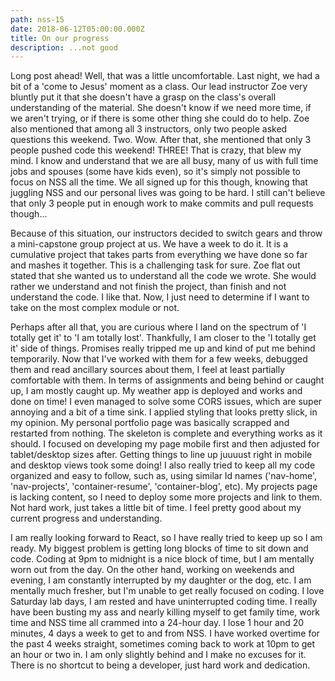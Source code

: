 ```yaml
---
path: nss-15
date: 2018-06-12T05:00:00.000Z
title: On our progress
description: ...not good
---
```

Long post ahead! Well, that was a little uncomfortable. Last night, we had a bit of a 'come to Jesus' moment as a class. Our lead instructor Zoe very bluntly put it that she doesn't have a grasp on the class's overall understanding of the material. She doesn't know if we need more time, if we aren't trying, or if there is some other thing she could do to help. Zoe also mentioned that among all 3 instructors, only two people asked questions this weekend. Two. Wow. After that, she mentioned that only 3 people pushed code this weekend! THREE! That is crazy, that blew my mind. I know and understand that we are all busy, many of us with full time jobs and spouses (some have kids even), so it's simply not possible to focus on NSS all the time. We all signed up for this though, knowing that juggling NSS and our personal lives was going to be hard. I still can't believe that only 3 people put in enough work to make commits and pull requests though...

Because of this situation, our instructors decided to switch gears and throw a mini-capstone group project at us. We have a week to do it. It is a cumulative project that takes parts from everything we have done so far and mashes it together. This is a challenging task for sure. Zoe flat out stated that she wanted us to understand all the code we wrote. She would rather we understand and not finish the project, than finish and not understand the code. I like that. Now, I just need to determine if I want to take on the most complex module or not.

Perhaps after all that, you are curious where I land on the spectrum of 'I totally get it' to 'I am totally lost'. Thankfully, I am closer to the 'I totally get it' side of things. Promises really tripped me up and kind of put me behind temporarily. Now that I've worked with them for a few weeks, debugged them and read ancillary sources about them, I feel at least partially comfortable with them. In terms of assignments and being behind or caught up, I am mostly caught up. My weather app is deployed and works and done on time! I even managed to solve some CORS issues, which are super annoying and a bit of a time sink. I applied styling that looks pretty slick, in my opinion. My personal portfolio page was basically scrapped and restarted from nothing. The skeleton is complete and everything works as it should. I focused on developing my page mobile first and then adjusted for tablet/desktop sizes after. Getting things to line up juuuust right in mobile and desktop views took some doing! I also really tried to keep all my code organized and easy to follow, such as, using similar Id names ('nav-home', 'nav-projects', 'container-resume', 'container-blog', etc). My projects page is lacking content, so I need to deploy some more projects and link to them. Not hard work, just takes a little bit of time. I feel pretty good about my current progress and understanding.

I am really looking forward to React, so I have really tried to keep up so I am ready. My biggest problem is getting long blocks of time to sit down and code. Coding at 9pm to midnight is a nice block of time, but I am mentally worn out from the day. On the other hand, working on weekends and evening, I am constantly interrupted by my daughter or the dog, etc. I am mentally much fresher, but I'm unable to get really focused on coding. I love Saturday lab days, I am rested and have uninterrupted coding time. I really have been busting my ass and nearly killing myself to get family time, work time and NSS time all crammed into a 24-hour day. I lose 1 hour and 20 minutes, 4 days a week to get to and from NSS. I have worked overtime for the past 4 weeks straight, sometimes coming back to work at 10pm to get an hour or two in. I am only slightly behind and I make no excuses for it. There is no shortcut to being a developer, just hard work and dedication.